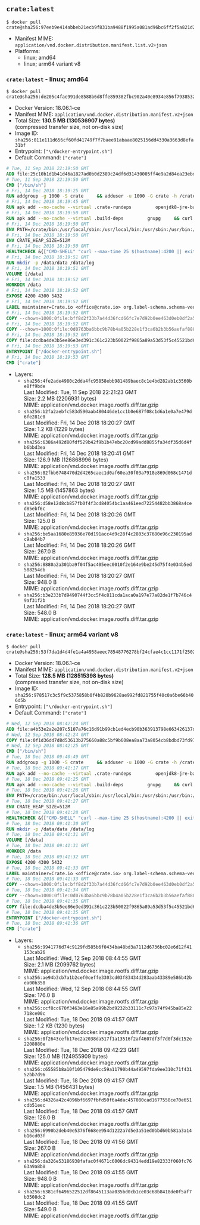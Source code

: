 ## `crate:latest`

```console
$ docker pull crate@sha256:97eeb9e414abbeb21ecb9f831ba9488f1995a081ad96bc6ff2f5a821d29d51da
```

-	Manifest MIME: `application/vnd.docker.distribution.manifest.list.v2+json`
-	Platforms:
	-	linux; amd64
	-	linux; arm64 variant v8

### `crate:latest` - linux; amd64

```console
$ docker pull crate@sha256:de205c4fae991de8588b6d8ffe859382fbc902a40e8934e856f79385320aca8d
```

-	Docker Version: 18.06.1-ce
-	Manifest MIME: `application/vnd.docker.distribution.manifest.v2+json`
-	Total Size: **130.5 MB (130536907 bytes)**  
	(compressed transfer size, not on-disk size)
-	Image ID: `sha256:011e111d656cf60fd41749f7f7baee91abaae8025156dd4330a3663d8efa31bf`
-	Entrypoint: `["\/docker-entrypoint.sh"]`
-	Default Command: `["crate"]`

```dockerfile
# Tue, 11 Sep 2018 22:19:50 GMT
ADD file:25c10b1d1b41d46a1827ad0b0d2389c24df6d31430005ff4e9a2d84ea23ebd42 in / 
# Tue, 11 Sep 2018 22:19:50 GMT
CMD ["/bin/sh"]
# Fri, 14 Dec 2018 18:19:25 GMT
RUN addgroup -g 1000 -S crate     && adduser -u 1000 -G crate -h /crate -S crate
# Fri, 14 Dec 2018 18:19:45 GMT
RUN apk add --no-cache --virtual .crate-rundeps         openjdk8-jre-base         python3         openssl         curl         coreutils     && apk add --no-cache --virtual .build-deps         gnupg         tar     && curl -fSL -O https://cdn.crate.io/downloads/releases/crate-3.1.3.tar.gz     && curl -fSL -O https://cdn.crate.io/downloads/releases/crate-3.1.3.tar.gz.asc     && export GNUPGHOME="$(mktemp -d)"     && gpg --keyserver hkp://keyserver.ubuntu.com:80 --recv-keys 90C23FC6585BC0717F8FBFC37FAAE51A06F6EAEB     && gpg --batch --verify crate-3.1.3.tar.gz.asc crate-3.1.3.tar.gz     && rm -rf "$GNUPGHOME" crate-3.1.3.tar.gz.asc     && tar -xf crate-3.1.3.tar.gz -C /crate --strip-components=1     && rm crate-3.1.3.tar.gz     && ln -sf /usr/bin/python3 /usr/bin/python     && apk del .build-deps
# Fri, 14 Dec 2018 18:19:50 GMT
RUN apk add --no-cache --virtual .build-deps         gnupg     && curl -fSL -O https://cdn.crate.io/downloads/releases/crash_standalone_0.24.2    && curl -fSL -O https://cdn.crate.io/downloads/releases/crash_standalone_0.24.2.asc     && export GNUPGHOME="$(mktemp -d)"     && gpg --keyserver hkp://keyserver.ubuntu.com:80 --recv-keys 90C23FC6585BC0717F8FBFC37FAAE51A06F6EAEB     && gpg --batch --verify crash_standalone_0.24.2.asc crash_standalone_0.24.2     && rm -rf "$GNUPGHOME" crash_standalone_0.24.2.asc     && mv crash_standalone_0.24.2 /usr/local/bin/crash     && chmod +x /usr/local/bin/crash     && apk del .build-deps
# Fri, 14 Dec 2018 18:19:50 GMT
ENV PATH=/crate/bin:/usr/local/sbin:/usr/local/bin:/usr/sbin:/usr/bin:/sbin:/bin
# Fri, 14 Dec 2018 18:19:50 GMT
ENV CRATE_HEAP_SIZE=512M
# Fri, 14 Dec 2018 18:19:50 GMT
HEALTHCHECK &{["CMD-SHELL" "curl --max-time 25 $(hostname):4200 || exit 1"] "30s" "30s" "0s" '\x00'}
# Fri, 14 Dec 2018 18:19:51 GMT
RUN mkdir -p /data/data /data/log
# Fri, 14 Dec 2018 18:19:51 GMT
VOLUME [/data]
# Fri, 14 Dec 2018 18:19:52 GMT
WORKDIR /data
# Fri, 14 Dec 2018 18:19:52 GMT
EXPOSE 4200 4300 5432
# Fri, 14 Dec 2018 18:19:52 GMT
LABEL maintainer=Crate.io <office@crate.io> org.label-schema.schema-version=1.0 org.label-schema.build-date=2018-12-06T23:39:49.888248104+00:00 org.label-schema.name=crate org.label-schema.description=CrateDB is a distributed SQL database handles massive amounts of machine data in real-time. org.label-schema.url=https://crate.io/products/cratedb/ org.label-schema.vcs-url=https://github.com/crate/docker-crate org.label-schema.vendor=Crate.io org.label-schema.version=3.1.3
# Fri, 14 Dec 2018 18:19:52 GMT
COPY --chown=1000:0file:bff8d2f33b7a44d36fcd66fc7e7d92b0ee463d0eb0df2a56e42511d4f1b3e9b2 in /crate/config/crate.yml 
# Fri, 14 Dec 2018 18:19:52 GMT
COPY --chown=1000:0file:0d0763ba6bbc9b78b4a05b228e1f3ca6b2b3b56aefaf888ab848f021062291d1 in /crate/config/log4j2.properties 
# Fri, 14 Dec 2018 18:19:52 GMT
COPY file:dcdba4de3b5ee86e3ed391c361c223b50022f9865a89a53d53f5c45521bd6989 in / 
# Fri, 14 Dec 2018 18:19:53 GMT
ENTRYPOINT ["/docker-entrypoint.sh"]
# Fri, 14 Dec 2018 18:19:53 GMT
CMD ["crate"]
```

-	Layers:
	-	`sha256:4fe2ade4980c2dda4fc95858ebb981489baec8c1e4bd282ab1c3560be8ff9bde`  
		Last Modified: Tue, 11 Sep 2018 22:21:23 GMT  
		Size: 2.2 MB (2206931 bytes)  
		MIME: application/vnd.docker.image.rootfs.diff.tar.gzip
	-	`sha256:b2fa2aebfc583d590aab480446de1cc1b0e687f08c1d6a1e0a7e479d6fe281c0`  
		Last Modified: Fri, 14 Dec 2018 18:20:27 GMT  
		Size: 1.2 KB (1229 bytes)  
		MIME: application/vnd.docker.image.rootfs.diff.tar.gzip
	-	`sha256:6386a492d80fdf529b42f9b1b47ebc20cd99add8855fa34df35d6d4fb6bbd3ea`  
		Last Modified: Fri, 14 Dec 2018 18:20:41 GMT  
		Size: 126.9 MB (126868996 bytes)  
		MIME: application/vnd.docker.image.rootfs.diff.tar.gzip
	-	`sha256:82fbb6748470d2d4265caec1d0af60ea30f03a7918e869d068c1471dc8fa1533`  
		Last Modified: Fri, 14 Dec 2018 18:20:27 GMT  
		Size: 1.5 MB (1457863 bytes)  
		MIME: application/vnd.docker.image.rootfs.diff.tar.gzip
	-	`sha256:d58e12d8cb857fb0f4f3cd84054bc1aa461eed72254482bb3868a4ced85ebf6c`  
		Last Modified: Fri, 14 Dec 2018 18:20:26 GMT  
		Size: 125.0 B  
		MIME: application/vnd.docker.image.rootfs.diff.tar.gzip
	-	`sha256:be5aa1680e85936e70d191acc4d9c28f4c2803c37680e96c230195adc9ab84b7`  
		Last Modified: Fri, 14 Dec 2018 18:20:26 GMT  
		Size: 267.0 B  
		MIME: application/vnd.docker.image.rootfs.diff.tar.gzip
	-	`sha256:8880a2a301ba9f04f5ac405eec0010f2e164e9be245d75f4e034b5ed588254db`  
		Last Modified: Fri, 14 Dec 2018 18:20:27 GMT  
		Size: 948.0 B  
		MIME: application/vnd.docker.image.rootfs.diff.tar.gzip
	-	`sha256:b3e233b7d9490744f3cc5f4c811cda1aca0a197e77a82de1f7b746c49af31f2b`  
		Last Modified: Fri, 14 Dec 2018 18:20:27 GMT  
		Size: 548.0 B  
		MIME: application/vnd.docker.image.rootfs.diff.tar.gzip

### `crate:latest` - linux; arm64 variant v8

```console
$ docker pull crate@sha256:53f7da1d4d4fe1a4a4958aeec78548776278bf24cfae4c1cc1171f2502503547
```

-	Docker Version: 18.06.1-ce
-	Manifest MIME: `application/vnd.docker.distribution.manifest.v2+json`
-	Total Size: **128.5 MB (128515398 bytes)**  
	(compressed transfer size, not on-disk size)
-	Image ID: `sha256:978517c3c5f9c5375858b0f4b820b9628ae992fd821755f40c0a6be66b406d5b`
-	Entrypoint: `["\/docker-entrypoint.sh"]`
-	Default Command: `["crate"]`

```dockerfile
# Wed, 12 Sep 2018 08:42:24 GMT
ADD file:a4b53e2a2e207c5107a76c16d91b99cb1ed4ecb90b363913798e663426137d45 in / 
# Wed, 12 Sep 2018 08:42:24 GMT
COPY file:0f1d36dd7d8d53613b275660a88c5bf9b608ea8aa73a8054cb8bdbd73fd971ac in /etc/localtime 
# Wed, 12 Sep 2018 08:42:25 GMT
CMD ["/bin/sh"]
# Tue, 18 Dec 2018 09:40:49 GMT
RUN addgroup -g 1000 -S crate     && adduser -u 1000 -G crate -h /crate -S crate
# Tue, 18 Dec 2018 09:41:17 GMT
RUN apk add --no-cache --virtual .crate-rundeps         openjdk8-jre-base         python3         openssl         curl         coreutils     && apk add --no-cache --virtual .build-deps         gnupg         tar     && curl -fSL -O https://cdn.crate.io/downloads/releases/crate-3.1.3.tar.gz     && curl -fSL -O https://cdn.crate.io/downloads/releases/crate-3.1.3.tar.gz.asc     && export GNUPGHOME="$(mktemp -d)"     && gpg --keyserver hkp://keyserver.ubuntu.com:80 --recv-keys 90C23FC6585BC0717F8FBFC37FAAE51A06F6EAEB     && gpg --batch --verify crate-3.1.3.tar.gz.asc crate-3.1.3.tar.gz     && rm -rf "$GNUPGHOME" crate-3.1.3.tar.gz.asc     && tar -xf crate-3.1.3.tar.gz -C /crate --strip-components=1     && rm crate-3.1.3.tar.gz     && ln -sf /usr/bin/python3 /usr/bin/python     && apk del .build-deps
# Tue, 18 Dec 2018 09:41:25 GMT
RUN apk add --no-cache --virtual .build-deps         gnupg     && curl -fSL -O https://cdn.crate.io/downloads/releases/crash_standalone_0.24.2    && curl -fSL -O https://cdn.crate.io/downloads/releases/crash_standalone_0.24.2.asc     && export GNUPGHOME="$(mktemp -d)"     && gpg --keyserver hkp://keyserver.ubuntu.com:80 --recv-keys 90C23FC6585BC0717F8FBFC37FAAE51A06F6EAEB     && gpg --batch --verify crash_standalone_0.24.2.asc crash_standalone_0.24.2     && rm -rf "$GNUPGHOME" crash_standalone_0.24.2.asc     && mv crash_standalone_0.24.2 /usr/local/bin/crash     && chmod +x /usr/local/bin/crash     && apk del .build-deps
# Tue, 18 Dec 2018 09:41:26 GMT
ENV PATH=/crate/bin:/usr/local/sbin:/usr/local/bin:/usr/sbin:/usr/bin:/sbin:/bin
# Tue, 18 Dec 2018 09:41:27 GMT
ENV CRATE_HEAP_SIZE=512M
# Tue, 18 Dec 2018 09:41:28 GMT
HEALTHCHECK &{["CMD-SHELL" "curl --max-time 25 $(hostname):4200 || exit 1"] "30s" "30s" "0s" '\x00'}
# Tue, 18 Dec 2018 09:41:30 GMT
RUN mkdir -p /data/data /data/log
# Tue, 18 Dec 2018 09:41:31 GMT
VOLUME [/data]
# Tue, 18 Dec 2018 09:41:31 GMT
WORKDIR /data
# Tue, 18 Dec 2018 09:41:32 GMT
EXPOSE 4200 4300 5432
# Tue, 18 Dec 2018 09:41:33 GMT
LABEL maintainer=Crate.io <office@crate.io> org.label-schema.schema-version=1.0 org.label-schema.build-date=2018-12-06T23:39:49.888248104+00:00 org.label-schema.name=crate org.label-schema.description=CrateDB is a distributed SQL database handles massive amounts of machine data in real-time. org.label-schema.url=https://crate.io/products/cratedb/ org.label-schema.vcs-url=https://github.com/crate/docker-crate org.label-schema.vendor=Crate.io org.label-schema.version=3.1.3
# Tue, 18 Dec 2018 09:41:33 GMT
COPY --chown=1000:0file:bff8d2f33b7a44d36fcd66fc7e7d92b0ee463d0eb0df2a56e42511d4f1b3e9b2 in /crate/config/crate.yml 
# Tue, 18 Dec 2018 09:41:34 GMT
COPY --chown=1000:0file:0d0763ba6bbc9b78b4a05b228e1f3ca6b2b3b56aefaf888ab848f021062291d1 in /crate/config/log4j2.properties 
# Tue, 18 Dec 2018 09:41:35 GMT
COPY file:dcdba4de3b5ee86e3ed391c361c223b50022f9865a89a53d53f5c45521bd6989 in / 
# Tue, 18 Dec 2018 09:41:35 GMT
ENTRYPOINT ["/docker-entrypoint.sh"]
# Tue, 18 Dec 2018 09:41:36 GMT
CMD ["crate"]
```

-	Layers:
	-	`sha256:9941776d74c9129fd585b6f0434ba48bd3a7112d6736bc02e6d12f41153cab26`  
		Last Modified: Wed, 12 Sep 2018 08:44:55 GMT  
		Size: 2.1 MB (2099762 bytes)  
		MIME: application/vnd.docker.image.rootfs.diff.tar.gzip
	-	`sha256:ae94b3cb7a1b2cef0ceffe3303cd03f83434d283aab43389e586b42bea00b358`  
		Last Modified: Wed, 12 Sep 2018 08:44:55 GMT  
		Size: 176.0 B  
		MIME: application/vnd.docker.image.rootfs.diff.tar.gzip
	-	`sha256:ccf8cc670f3463e16e85a99b2bd9232b33111c7c97b74f945ba85e22718ce00c`  
		Last Modified: Tue, 18 Dec 2018 09:41:57 GMT  
		Size: 1.2 KB (1230 bytes)  
		MIME: application/vnd.docker.image.rootfs.diff.tar.gzip
	-	`sha256:0f2643cefb17ec2a2038da517f1a13516f2af4607df3f7d0f3dc152e2208880e`  
		Last Modified: Tue, 18 Dec 2018 09:42:23 GMT  
		Size: 125.0 MB (124955909 bytes)  
		MIME: application/vnd.docker.image.rootfs.diff.tar.gzip
	-	`sha256:c65585b8a10f105479de9cc59a11790b44a49597fda9ee310c71f43152bb7d96`  
		Last Modified: Tue, 18 Dec 2018 09:41:57 GMT  
		Size: 1.5 MB (1456431 bytes)  
		MIME: application/vnd.docker.image.rootfs.diff.tar.gzip
	-	`sha256:d4326a42c4096bf6697fbfd50f6a4dac457080cad1677558ce70e651cdb51eec`  
		Last Modified: Tue, 18 Dec 2018 09:41:57 GMT  
		Size: 126.0 B  
		MIME: application/vnd.docker.image.rootfs.diff.tar.gzip
	-	`sha256:6990b2deb40e5376f668ee954d1222a7d5e3a51ed0bbd60b581a3a14b16cd03f`  
		Last Modified: Tue, 18 Dec 2018 09:41:56 GMT  
		Size: 267.0 B  
		MIME: application/vnd.docker.image.rootfs.diff.tar.gzip
	-	`sha256:da326e53186938fafac0f4671c6006dc94314edd19e82333f060fc7663a9a8b8`  
		Last Modified: Tue, 18 Dec 2018 09:41:55 GMT  
		Size: 948.0 B  
		MIME: application/vnd.docker.image.rootfs.diff.tar.gzip
	-	`sha256:6381cf6496522512df8645113aa035bd0cb1ce03c68b8418de0f5af7b3508dc2`  
		Last Modified: Tue, 18 Dec 2018 09:41:55 GMT  
		Size: 549.0 B  
		MIME: application/vnd.docker.image.rootfs.diff.tar.gzip
